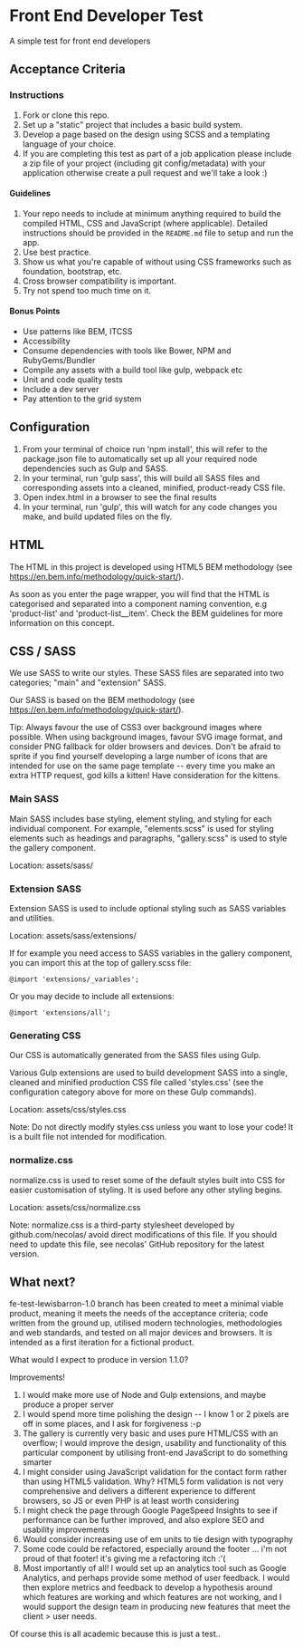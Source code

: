 # Front End Developer Test

A simple test for front end developers
## Acceptance Criteria
### Instructions

1. Fork or clone this repo.
2. Set up a "static" project that includes a basic build system.
3. Develop a page based on the design using SCSS and a templating language of your choice.
4. If you are completing this test as part of a job application please include a zip file of your project (including git config/metadata) with your application otherwise create a pull request and we'll take a look :)

#### Guidelines

1. Your repo needs to include at minimum anything required to build the compiled HTML, CSS and JavaScript (where applicable).
   Detailed instructions should be provided in the `README.md` file to setup and run the app.
2. Use best practice.
3. Show us what you're capable of without using CSS frameworks such as foundation, bootstrap, etc.
4. Cross browser compatibility is important.
5. Try not spend too much time on it.

#### Bonus Points

* Use patterns like BEM, ITCSS
* Accessibility
* Consume dependencies with tools like Bower, NPM and RubyGems/Bundler
* Compile any assets with a build tool like gulp, webpack etc
* Unit and code quality tests
* Include a dev server
* Pay attention to the grid system

## Configuration

1. From your terminal of choice run 'npm install', this will refer to the package.json file to automatically set up all your required node dependencies such as Gulp and SASS.
2. In your terminal, run 'gulp sass', this will build all SASS files and corresponding assets into a cleaned, minified, product-ready CSS file.
3. Open index.html in a browser to see the final results
4. In your terminal, run 'gulp', this will watch for any code changes you make, and build updated files on the fly.

## HTML

The HTML in this project is developed using HTML5 BEM methodology (see <https://en.bem.info/methodology/quick-start/>).

As soon as you enter the page wrapper, you will find that the HTML is categorised and separated into a component naming convention, e.g 'product-list' and 'product-list__item'. Check the BEM guidelines for more information on this concept.

## CSS / SASS

We use SASS to write our styles. These SASS files are separated into two categories; "main" and "extension" SASS.

Our SASS is based on the BEM methodology (see <https://en.bem.info/methodology/quick-start/>).

Tip: Always favour the use of CSS3 over background images where possible. When using background images, favour SVG image format, and consider PNG fallback for older browsers and devices. Don't be afraid to sprite if you find yourself developing a large number of icons that are intended for use on the same page template -- every time you make an extra HTTP request, god kills a kitten! Have consideration for the kittens.

### Main SASS

Main SASS includes base styling, element styling, and styling for each individual component. For example, "elements.scss" is used for styling elements such as headings and paragraphs, "gallery.scss" is used to style the gallery component.

Location: assets/sass/

### Extension SASS

Extension SASS is used to include optional styling such as SASS variables and utilities.

Location: assets/sass/extensions/

If for example you need access to SASS variables in the gallery component, you can import this at the top of gallery.scss file:

``` @import 'extensions/_variables'; ```

Or you may decide to include all extensions:

``` @import 'extensions/all'; ```

### Generating CSS

Our CSS is automatically generated from the SASS files using Gulp.

Various Gulp extensions are used to build development SASS into a single, cleaned and minified production CSS file called 'styles.css' (see the configuration category above for more on these Gulp commands).

Location: assets/css/styles.css

Note: Do not directly modify styles.css unless you want to lose your code! It is a built file not intended for modification.

### normalize.css

normalize.css is used to reset some of the default styles built into CSS for easier customisation of styling. It is used before any other styling begins.

Location: assets/css/normalize.css

Note: normalize.css is a third-party stylesheet developed by github.com/necolas/ avoid direct modifications of this file. If you should need to update this file, see necolas' GitHub repository for the latest version.

## What next?

fe-test-lewisbarron-1.0 branch has been created to meet a minimal viable product, meaning it meets the needs of the acceptance criteria; code written from the ground up, utilised modern technologies, methodologies and web standards, and tested on all major devices and browsers. It is intended as a first iteration for a fictional product.

What would I expect to produce in version 1.1.0?

Improvements!

1. I would make more use of Node and Gulp extensions, and maybe produce a proper server
2. I would spend more time polishing the design -- I know 1 or 2 pixels are off in some places, and I ask for forgiveness :-p
3. The gallery is currently very basic and uses pure HTML/CSS with an overflow; I would improve the design, usability and functionality of this particular component by utilising front-end JavaScript to do something smarter
4. I might consider using JavaScript validation for the contact form rather than using HTML5 validation. Why? HTML5 form validation is not very comprehensive and delivers a different experience to different browsers, so JS or even PHP is at least worth considering
5. I might check the page through Google PageSpeed Insights to see if performance can be further improved, and also explore SEO and usability improvements
6. Would consider increasing use of em units to tie design with typography
7. Some code could be refactored, especially around the footer ... i'm not proud of that footer! it's giving me a refactoring itch :'(
7. Most importantly of all! I would set up an analytics tool such as Google Analytics, and perhaps provide some method of user feedback. I would then explore metrics and feedback to develop a hypothesis around which features are working and which features are not working, and I would support the design team in producing new features that meet the client > user needs.

Of course this is all academic because this is just a test..

